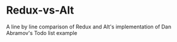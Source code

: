 # Redux-vs-Alt
A line by line comparison of Redux and Alt's implementation of Dan Abramov's Todo list example
